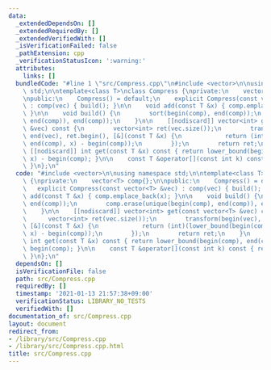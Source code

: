 ```yaml
---
data:
  _extendedDependsOn: []
  _extendedRequiredBy: []
  _extendedVerifiedWith: []
  _isVerificationFailed: false
  _pathExtension: cpp
  _verificationStatusIcon: ':warning:'
  attributes:
    links: []
  bundledCode: "#line 1 \"src/Compress.cpp\"\n#include <vector>\n\nusing namespace\
    \ std;\n\ntemplate<class T>\nclass Compress {\nprivate:\n    vector<T> comp{};\n\
    \npublic:\n    Compress() = default;\n    explicit Compress(const vector<T> &vec)\
    \ : comp(vec) { build(); }\n\n    void add(const T &x) { comp.emplace_back(x);\
    \ }\n\n    void build() {\n        sort(begin(comp), end(comp));\n        comp.erase(unique(begin(comp),\
    \ end(comp)), end(comp));\n    }\n\n    [[nodiscard]] vector<int> get(const vector<T>\
    \ &vec) const {\n        vector<int> ret(vec.size());\n        transform(begin(vec),\
    \ end(vec), ret.begin(), [&](const T &x) {\n            return (int)(lower_bound(begin(comp),\
    \ end(comp), x) - begin(comp));\n        });\n        return ret;\n    }\n   \
    \ [[nodiscard]] int get(const T &x) const { return lower_bound(begin(comp), end(comp),\
    \ x) - begin(comp); }\n\n    const T &operator[](const int k) const { return comp[k];\
    \ }\n};\n"
  code: "#include <vector>\n\nusing namespace std;\n\ntemplate<class T>\nclass Compress\
    \ {\nprivate:\n    vector<T> comp{};\n\npublic:\n    Compress() = default;\n \
    \   explicit Compress(const vector<T> &vec) : comp(vec) { build(); }\n\n    void\
    \ add(const T &x) { comp.emplace_back(x); }\n\n    void build() {\n        sort(begin(comp),\
    \ end(comp));\n        comp.erase(unique(begin(comp), end(comp)), end(comp));\n\
    \    }\n\n    [[nodiscard]] vector<int> get(const vector<T> &vec) const {\n  \
    \      vector<int> ret(vec.size());\n        transform(begin(vec), end(vec), ret.begin(),\
    \ [&](const T &x) {\n            return (int)(lower_bound(begin(comp), end(comp),\
    \ x) - begin(comp));\n        });\n        return ret;\n    }\n    [[nodiscard]]\
    \ int get(const T &x) const { return lower_bound(begin(comp), end(comp), x) -\
    \ begin(comp); }\n\n    const T &operator[](const int k) const { return comp[k];\
    \ }\n};\n"
  dependsOn: []
  isVerificationFile: false
  path: src/Compress.cpp
  requiredBy: []
  timestamp: '2021-01-13 21:57:38+09:00'
  verificationStatus: LIBRARY_NO_TESTS
  verifiedWith: []
documentation_of: src/Compress.cpp
layout: document
redirect_from:
- /library/src/Compress.cpp
- /library/src/Compress.cpp.html
title: src/Compress.cpp
---
```

